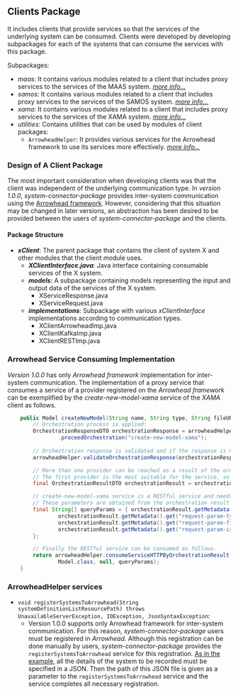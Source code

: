 ## Clients Package

It includes clients that provide services so that the services of the underlying system can be consumed. Clients were developed by developing subpackages for each of the systems that can consume the services with this package.

Subpackages:
* _maas_: It contains various modules related to a client that includes proxy services to the services of the MAAS system. [_more info..._](https://github.com/onurkybsi/system-connector-package/blob/master/src/main/java/nl/tue/systemconnectorpackage/clients/maas)
* _samos_: It contains various modules related to a client that includes proxy services to the services of the SAMOS system. [_more info..._](https://github.com/onurkybsi/system-connector-package/blob/master/src/main/java/nl/tue/systemconnectorpackage/clients/samos)
* _xama_: It contains various modules related to a client that includes proxy services to the services of the XAMA system. [_more info..._](https://github.com/onurkybsi/system-connector-package/blob/master/src/main/java/nl/tue/systemconnectorpackage/clients/xama)
* _utilities_: Contains utilities that can be used by modules of client packages:
    * `ArrowheadHelper`: It provides various services for the Arrowhead framework to use its services more effectively. [_more info..._](https://github.com/onurkybsi/system-connector-package/blob/master/src/main/java/nl/tue/systemconnectorpackage/clients/utilities/arrowhead/ArrowheadHelper.java)

### Design of A Client Package
The most important consideration when developing clients was that the client was independent of the underlying communication type. In _version 1.0.0_, _system-connector-package_ provides inter-system communication using the [Arrowhead framework](https://github.com/eclipse-arrowhead/core-java-spring). However, considering that this situation may be changed in later versions, an abstraction has been desired to be provided between the users of _system-connector-package_ and the clients.

#### Package Structure
* **_xClient_**: The parent package that contains the client of system X and other modules that the client module uses. 
    * **_XClientInterface.java_**: Java interface containing consumable services of the X system.
    * **_models_**: A subpackage containing models representing the input and output data of the services of the X system.
        * XServiceResponse.java
        * XServiceRequest.java
    * **_implementations_**: Subpackage with various _xClientInterface_ implementations according to communication types.
        * XClientArrowheadImp.java
        * XClientKafkaImp.java
        * XClientRESTImp.java

### Arrowhead Service Consuming Implementation

_Version 1.0.0_ has only _Arrowhead framework_ implementation for inter-system communication. The implementation of a proxy service that consumes a service of a provider registered on the _Arrowhead framework_ can be exemplified by the _create-new-model-xama_ service of the _XAMA_ client as follows.

``` java
    public Model createNewModel(String name, String type, String fileURL, boolean isLocal) {
        // Orchestration process is applied:
        OrchestrationResponseDTO orchestrationResponse = arrowheadHelper
                .proceedOrchestration("create-new-model-xama");
        
        // Orchestration response is validated and if the response is not valid ArrowheadOrchestrationException will be thrown:
        arrowheadHelper.validateOrchestrationResponse(orchestrationResponse);

        // More than one provider can be reached as a result of the orchestration.
        // The first provider is the most suitable for the service, so the information of the first provider is taken as follows.
        final OrchestrationResultDTO orchestrationResult = orchestrationResponse.getResponse().get(0);

        // create-new-model-xama service is a RESTful service and needs various parameters.
        // These parameters are obtained from the orchestration result as follows.
        final String[] queryParams = { orchestrationResult.getMetadata().get("request-param-name"), name,
                orchestrationResult.getMetadata().get("request-param-type"), type,
                orchestrationResult.getMetadata().get("request-param-fileURL"), fileURL,
                orchestrationResult.getMetadata().get("request-param-isLocal"), isLocal ? "true" : "false"
        };

        // Finally the RESTful service can be consumed as follows.
        return arrowheadHelper.consumeServiceHTTPByOrchestrationResult(orchestrationResult,
                Model.class, null, queryParams);
    }
```

### ArrowheadHelper services

* `void registerSystemsToArrowhead(String systemDefinitionListResourcePath)
                        throws UnavailableServerException, IOException, JsonSyntaxException`:
    * Version 1.0.0 supports only Arrowhead framework for inter-system communication. For this reason, _system-connector-package_ users must be registered in _Arrowhead_. Although this registration can be done manually by users, _system-connector-package_ provides the `registerSystemsToArrowhead` service for this registration. [As in the example](https://github.com/onurkybsi/system-connector-package/blob/master/doc/example-config-files/example-system-definition.json), all the details of the system to be recorded must be specified in a JSON. Then the path of this JSON file is given as a parameter to the `registerSystemsToArrowhead` service and the service completes all necessary registration.